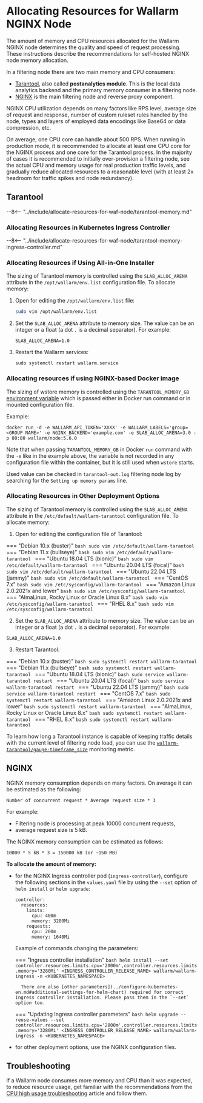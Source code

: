 # Allocating Resources for Wallarm NGINX Node

The amount of memory and CPU resources allocated for the Wallarm NGINX node determines the quality and speed of request processing. These instructions describe the recommendations for self-hosted NGINX node memory allocation.

In a filtering node there are two main memory and CPU consumers:

* [Tarantool](#tarantool), also called **postanalytics module**. This is the local data analytics backend and the primary memory consumer in a filtering node.
* [NGINX](#nginx) is the main filtering node and reverse proxy component.

NGINX CPU utilization depends on many factors like RPS level, average size of request and response, number of custom ruleset rules handled by the node, types and layers of employed data encodings like Base64 or data compression, etc.

On average, one CPU core can handle about 500 RPS. When running in production mode, it is recommended to allocate at least one CPU core for the NGINX process and one core for the Tarantool process. In the majority of cases it is recommended to initially over-provision a filtering node, see the actual CPU and memory usage for real production traffic levels, and gradually reduce allocated resources to a reasonable level (with at least 2x headroom for traffic spikes and node redundancy).

## Tarantool

--8<-- "../include/allocate-resources-for-waf-node/tarantool-memory.md"

### Allocating Resources in Kubernetes Ingress Controller

--8<-- "../include/allocate-resources-for-waf-node/tarantool-memory-ingress-controller.md"

### Allocating Resources if Using All-in-One Installer

The sizing of Tarantool memory is controlled using the `SLAB_ALLOC_ARENA` attribute in the `/opt/wallarm/env.list` configuration file. To allocate memory:

1. Open for editing the `/opt/wallarm/env.list` file:

    ```bash
    sudo vim /opt/wallarm/env.list
    ```
1. Set the `SLAB_ALLOC_ARENA` attribute to memory size. The value can be an integer or a float (a dot `.` is a decimal separator). For example:

    ```
    SLAB_ALLOC_ARENA=1.0
    ```
1. Restart the Wallarm services:

    ```
    sudo systemctl restart wallarm.service
    ```

### Allocating resources if using NGINX-based Docker image

The sizing of wstore memory is controlled using the `TARANTOOL_MEMORY_GB` [environment variable](../../admin-en/installation-docker-en.md) which is passed either in Docker run command or in mounted configuration file.

Example:

```
docker run -d -e WALLARM_API_TOKEN='XXXX' -e WALLARM_LABELS='group=<GROUP NAME>' -e NGINX_BACKEND='example.com' -e SLAB_ALLOC_ARENA=3.0 -p 80:80 wallarm/node:5.6.0
```

Note that when passing `TARANTOOL_MEMORY_GB` in Docker `run` command with the `-e` like in the example above, the variable is not recorded in any configuration file within the container, but it is still used when `wstore` starts.

Used value can be checked in `tarantool-out.log` filtering node log by searching for the `Setting up memory params` line.


### Allocating Resources in Other Deployment Options

The sizing of Tarantool memory is controlled using the `SLAB_ALLOC_ARENA` attribute in the `/etc/default/wallarm-tarantool` configuration file. To allocate memory:

<ol start="1"><li>Open for editing the configuration file of Tarantool:</li></ol>

=== "Debian 10.x (buster)"
    ```bash
    sudo vim /etc/default/wallarm-tarantool
    ```
=== "Debian 11.x (bullseye)"
    ```bash
    sudo vim /etc/default/wallarm-tarantool
    ```
=== "Ubuntu 18.04 LTS (bionic)"
    ```bash
    sudo vim /etc/default/wallarm-tarantool
    ```
=== "Ubuntu 20.04 LTS (focal)"
    ```bash
    sudo vim /etc/default/wallarm-tarantool
    ```
=== "Ubuntu 22.04 LTS (jammy)"
    ```bash
    sudo vim /etc/default/wallarm-tarantool
    ```
=== "CentOS 7.x"
    ```bash
    sudo vim /etc/sysconfig/wallarm-tarantool
    ```
=== "Amazon Linux 2.0.2021x and lower"
    ```bash
    sudo vim /etc/sysconfig/wallarm-tarantool
    ```
=== "AlmaLinux, Rocky Linux or Oracle Linux 8.x"
    ```bash
    sudo vim /etc/sysconfig/wallarm-tarantool
    ```
=== "RHEL 8.x"
    ```bash
    sudo vim /etc/sysconfig/wallarm-tarantool
    ```

<ol start="2"><li>Set the <code>SLAB_ALLOC_ARENA</code> attribute to memory size. The value can be an integer or a float (a dot <code>.</code> is a decimal separator). For example:</li></ol>

```
SLAB_ALLOC_ARENA=1.0
```

<ol start="3"><li>Restart Tarantool:</li></ol>

=== "Debian 10.x (buster)"
    ```bash
    sudo systemctl restart wallarm-tarantool
    ```
=== "Debian 11.x (bullseye)"
    ```bash
    sudo systemctl restart wallarm-tarantool
    ```
=== "Ubuntu 18.04 LTS (bionic)"
    ```bash
    sudo service wallarm-tarantool restart
    ```
=== "Ubuntu 20.04 LTS (focal)"
    ```bash
    sudo service wallarm-tarantool restart
    ```
=== "Ubuntu 22.04 LTS (jammy)"
    ```bash
    sudo service wallarm-tarantool restart
    ```
=== "CentOS 7.x"
    ```bash
    sudo systemctl restart wallarm-tarantool
    ```
=== "Amazon Linux 2.0.2021x and lower"
    ```bash
    sudo systemctl restart wallarm-tarantool
    ```
=== "AlmaLinux, Rocky Linux or Oracle Linux 8.x"
    ```bash
    sudo systemctl restart wallarm-tarantool
    ```
=== "RHEL 8.x"
    ```bash
    sudo systemctl restart wallarm-tarantool
    ```

To learn how long a Tarantool instance is capable of keeping traffic details with the current level of filtering node load, you can use the [`wallarm-tarantool/gauge-timeframe_size`](../monitoring/available-metrics.md#time-of-storing-requests-in-the-postanalytics-module-in-seconds) monitoring metric.

## NGINX

NGINX memory consumption depends on many factors. On average it can be estimated as the following:

```
Number of concurrent request * Average request size * 3
```

For example:

* Filtering node is processing at peak 10000 concurrent requests,
* average request size is 5 kB.

The NGINX memory consumption can be estimated as follows:

```
10000 * 5 kB * 3 = 150000 kB (or ~150 MB)
```

**To allocate the amount of memory:**

* for the NGINX Ingress controller pod (`ingress-controller`), configure the following sections in the `values.yaml` file by using the `--set` option of `helm install` or `helm upgrade`:
    ```
    controller:
      resources:
        limits:
          cpu: 400m
          memory: 3280Mi
        requests:
          cpu: 200m
          memory: 1640Mi
    ```

    Example of commands changing the parameters:

    === "Ingress controller installation"
        ```bash
        helm install --set controller.resources.limits.cpu='2000m',controller.resources.limits.memory='3280Mi' <INGRESS_CONTROLLER_RELEASE_NAME> wallarm/wallarm-ingress -n <KUBERNETES_NAMESPACE>
        ```

        There are also [other parameters](../configure-kubernetes-en.md#additional-settings-for-helm-chart) required for correct Ingress controller installation. Please pass them in the `--set` option too.
    === "Updating Ingress controller parameters"
        ```bash
        helm upgrade --reuse-values --set controller.resources.limits.cpu='2000m',controller.resources.limits.memory='3280Mi' <INGRESS_CONTROLLER_RELEASE_NAME> wallarm/wallarm-ingress -n <KUBERNETES_NAMESPACE>
        ```

* for other deployment options, use the NGINX configuration files.

## Troubleshooting

If a Wallarm node consumes more memory and CPU than it was expected, to reduce resource usage, get familiar with the recommendations from the [CPU high usage troubleshooting](../../troubleshooting/performance.md#wallarm-node-consumes-too-much-cpu) article and follow them.
